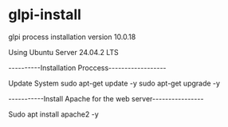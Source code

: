 # glpi-install
glpi process installation version 10.0.18

Using Ubuntu Server 24.04.2 LTS

----------Installation Proccess------------------

Update System
sudo apt-get update -y
sudo apt-get upgrade -y

-----------Install Apache for the web server----------------

Sudo apt install apache2 -y
